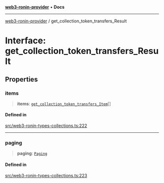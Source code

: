 [**web3-ronin-provider**](../README.md) • **Docs**

***

[web3-ronin-provider](../globals.md) / get\_collection\_token\_transfers\_Result

# Interface: get\_collection\_token\_transfers\_Result

## Properties

### items

> **items**: [`get_collection_token_transfers_Item`](get_collection_token_transfers_Item.md)[]

#### Defined in

[src/web3-ronin-types-collections.ts:222](https://github.com/chuacw/web3-ronin-provider/blob/4a3e9d183c6bab0e7301d6bb6cb7346d9988c1ec/src/web3-ronin-types-collections.ts#L222)

***

### paging

> **paging**: [`Paging`](Paging.md)

#### Defined in

[src/web3-ronin-types-collections.ts:223](https://github.com/chuacw/web3-ronin-provider/blob/4a3e9d183c6bab0e7301d6bb6cb7346d9988c1ec/src/web3-ronin-types-collections.ts#L223)
